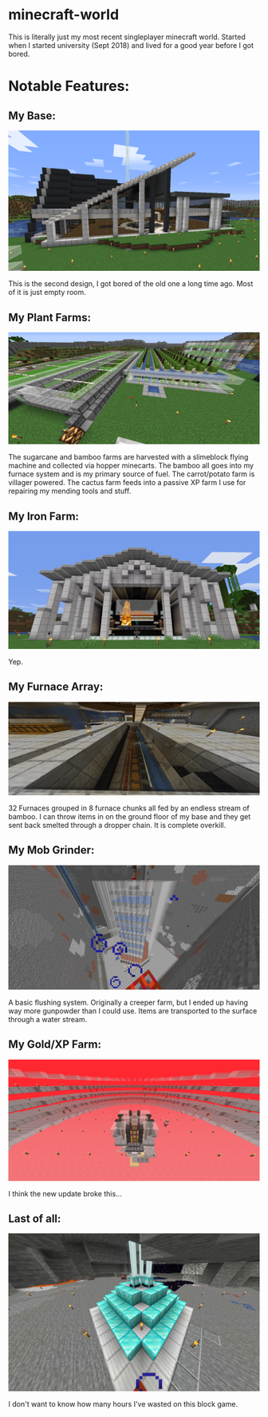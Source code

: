 # minecraft-world

This is literally just my most recent singleplayer minecraft world. Started when I started university (Sept 2018) and lived for a good year before I got bored.

# Notable Features:
## My Base:
![alt text](https://github.com/andrewchyn/minecraft-world/blob/main/mc/3.png?raw=true)

This is the second design, I got bored of the old one a long time ago. Most of it is just empty room.

## My Plant Farms:
![alt text](https://github.com/andrewchyn/minecraft-world/blob/main/mc/4.png?raw=true)

The sugarcane and bamboo farms are harvested with a slimeblock flying machine and collected via hopper minecarts. The bamboo all goes into my furnace system and is my primary source of fuel. The carrot/potato farm is villager powered. The cactus farm feeds into a passive XP farm I use for repairing my mending tools and stuff.

## My Iron Farm:
![alt text](https://github.com/andrewchyn/minecraft-world/blob/main/mc/5.png?raw=true)

Yep.

## My Furnace Array:
![alt text](https://github.com/andrewchyn/minecraft-world/blob/main/mc/6.png?raw=true)

32 Furnaces grouped in 8 furnace chunks all fed by an endless stream of bamboo. I can throw items in on the ground floor of my base and they get sent back smelted through a dropper chain. It is complete overkill.

## My Mob Grinder: 
![alt text](https://github.com/andrewchyn/minecraft-world/blob/main/mc/2.png?raw=true)

A basic flushing system. Originally a creeper farm, but I ended up having way more gunpowder than I could use. Items are transported to the surface through a water stream. 

## My Gold/XP Farm: 
![alt text](https://github.com/andrewchyn/minecraft-world/blob/main/mc/7.png?raw=true)

I think the new update broke this... 

## Last of all:
![alt text](https://github.com/andrewchyn/minecraft-world/blob/main/mc/1.png?raw=true)

I don't want to know how many hours I've wasted on this block game.
